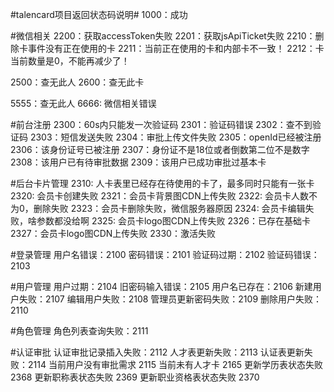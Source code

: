 ﻿#talencard项目返回状态码说明#
1000：成功

#微信相关
2200：获取accessToken失败
2201：获取jsApiTicket失败
2210：删除卡事件没有正在使用的卡
2211：当前正在使用的卡和内部卡不一致！
2212：卡当前数量是0，不能再减少了！

2500：查无此人
2600：查无此卡

5555：查无此人
6666: 微信相关错误

#前台注册
2300：60s内只能发一次验证码
2301：验证码错误
2302：查不到验证码
2303：短信发送失败
2304：审批上传文件失败
2305：openId已经被注册
2306：该身份证号已被注册
2307：身份证不是18位或者倒数第二位不是数字
2308：该用户已有待审批数据
2309：该用户已成功审批过基本卡

#后台卡片管理
2310: 人卡表里已经存在待使用的卡了，最多同时只能有一张卡
2320: 会员卡创建失败
2321：会员卡背景图CDN上传失败
2322: 会员卡人数不为0，删除失败
2323：会员卡删除失败，微信服务器原因
2324: 会员卡编辑失败，啥参数都没给啊
2325: 会员卡logo图CDN上传失败
2326：已存在基础卡
2327：会员卡logo图CDN上传失败
2330：激活失败

#登录管理
用户名错误：2100
密码错误：2101
验证码过期：2102
验证码错误：2103

#用户管理
用户过期：2104
旧密码输入错误：2105
用户名已存在：2106
新建用户失败：2107
编辑用户失败：2108
管理员更新密码失败：2109
删除用户失败：2110

#角色管理
角色列表查询失败：2111

#认证审批
认证审批记录插入失败：2112
人才表更新失败：2113
认证表更新失败：2114
当前用户没有审批需求 2115
当前未有人才卡 2165
更新学历表状态失败 2368
更新职称表状态失败 2369
更新职业资格表状态失败 2370

